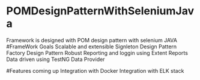 # POMDesignPatternWithSeleniumJava
Framework is designed with POM design pattern with selenium JAVA
#FrameWork Goals
Scalable and extensible
Signleton Design Pattern
Factory Design Pattern
Robust Reporting and loggin using Extent Reports
Data driven using TestNG Data Provider

#Features coming up
Integration with Docker
Integration with ELK stack
